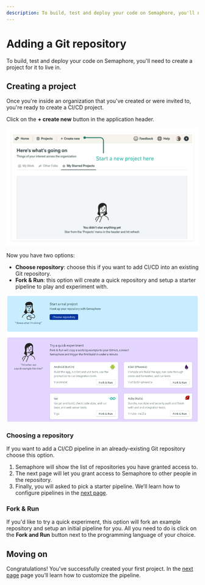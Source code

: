 ```yaml
---
description: To build, test and deploy your code on Semaphore, you'll need to create a project for it to live in. This guide will show you how to do that.
---
```


# Adding a Git repository

To build, test and deploy your code on Semaphore, you'll need to
create a project for it to live in.

## Creating a project

Once you're inside an organization that you've created or were invited to,
you're ready to create a CI/CD project.

Click on the **+ create new** button in the application header.

![Creating a new project](./adding-a-git-repo/create-new.png)

Now you have two options:

-  **Choose repository**: choose this if you want to add CI/CD into an existing Git repository.
-  **Fork & Run**: this option will create a quick repository and setup a starter pipeline to play and experiment with.

![Options for creating a new project](./adding-a-git-repo/options.png)

### Choosing a repository

If you want to add a CI/CD pipeline in an already-existing Git repository choose this option.

1. Semaphore will show the list of repositories you have granted access to.
2. The next page will let you grant access to Semaphore to other people in the repository.
3. Finally, you will asked to pick a starter pipeline. We’ll learn how to configure pipelines in the [next page][next].

### Fork & Run

If you'd like to try a quick experiment, this option will fork an example repository and setup an initial pipeline for you. All you need to do is click on the **Fork and Run** button next to the programming language of your choice.

## Moving on

Congratulations! You've successfully created your first project. In the [next page][next] page you’ll learn how to customize the pipeline.

[next]: https://docs.semaphoreci.com/guided-tour/creating-your-first-pipeline/
[github-connection]: https://github.com/settings/connections/applications/328c742132e5407abd7d

